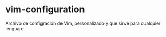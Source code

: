 # vim-configuration
Archivo de configración de Vim, personalizado y que sirve para cualquier lenguaje.
